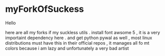 # myForkOfSuckess

Hello

here are all my forks if my suckless utils .
install font awsome 5 , it is a very importaint dependency here .
and get python pywal as well , most linux distributions must have this in their official repos , it manages all fo mt colors because i am lazy and unfortunately a very bad artist
